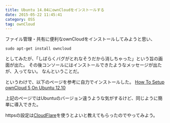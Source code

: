 ```yaml
---
title: Ubuntu 14.04にownCloudをインストールする
date: 2015-05-22 11:45:41
category: OSS
tag: ownCloud
---
```


ファイル管理・共有に便利なownCloudをインストールしてみようと思い、

```
sudo apt-get install owncloud
```

としてみたが、「しばらくバグがとれなそうだから消しちゃった」という旨の画面が出た。
その後コンソールにはインストールできたようなメッセージが出たが、入ってない。
なんということだ。

というわけで、以下のページを参考に自力でインストールした。
<a href="https://www.digitalocean.com/community/tutorials/how-to-setup-owncloud-5-on-ubuntu-12-10">How To Setup ownCloud 5 On Ubuntu 12.10</a>

上記のページではUbuntuのバージョン違うような気がするけど、同じように簡単に導入できた。

httpsの設定は<a href="https://www.cloudflare.com/">CloudFlare</a>を使うとよいと教えてもらったのでやってみよう。

